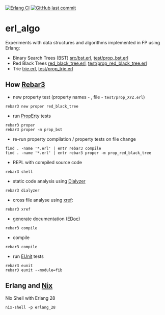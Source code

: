 [![Erlang CI]](https://github.com/dancewithheart/erl_algo/actions/workflows/erlang.yml?query=branch%3Amain) [![GitHub last commit]](https://github.com/dancewithheart/erl_algo/commits/main/)

# erl_algo

Experiments with data structures and algorithms implemented in FP using Erlang:
* Binary Search Trees (BST) [src/bst.erl](./src/bst.erl), [test/prop_bst.erl](./test/prop_bst.erl)
* Red Black Trees [red_black_tree.erl](./src/red_black_tree.erl), [test/prop_red_black_tree.erl](./test/prop_red_black_tree.erl)
* Trie [trie.erl](./src/trie.erl), [test/prop_trie.erl](./test/prop_trie.erl)

## How [Rebar3]

* new property test (property names - , file - `test/prop_XYZ.erl`)
```shell
rebar3 new proper red_black_tree
```

* run [PropEr]ty tests

```shell
rebar3 proper
rebar3 proper -m prop_bst
```

* re-run property compilation / property tests on file change
```shell
find . -name '*.erl' | entr rebar3 compile
find . -name '*.erl' | entr rebar3 proper -m prop_red_black_tree
```

* REPL with compiled source code
```shell
rebar3 shell
```

* static code analysis using [Dialyzer]

```shell
rebar3 dialyzer
```

* cross file analyse using [xref]:
```shell
rebar3 xref
```

* generate documentation ([EDoc])

```shell
rebar3 compile
```

* compile

```shell
rebar3 compile
```

* run [EUnit] tests

```shell
rebar3 eunit
rebar3 eunit --module=fib
```

## Erlang and [Nix]

Nix Shell with Erlang 28

```shell
nix-shell -p erlang_28
```

[PropEr]: https://propertesting.com/book_stateless_properties.html
[Rebar3]: https://rebar3.org/docs/commands/
[xref]: https://www.erlang.org/doc/apps/tools/xref_chapter.html
[Dialyzer]: https://www.erlang.org/doc/apps/dialyzer/dialyzer_chapter.html
[EUnit]: https://www.erlang.org/doc/apps/eunit/chapter.html
[EDoc]: https://www.erlang.org/doc/apps/edoc/chapter.html
[Nix]: https://book.divnix.com/

[Erlang CI]: https://github.com/dancewithheart/erl_algo/actions/workflows/erlang.yml/badge.svg?branch=main
[GitHub last commit]: https://img.shields.io/github/last-commit/dancewithheart/erl_algo
